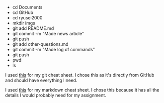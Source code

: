  - cd Documents
 - cd GitHub
 - cd ryusei2000
 - mkdir imgs
 - git add README.md
 - git commit -m "Made news article"
 - git push
 - git add other-questions.md
 - git commit -m "Made log of commands"
 - git push
 - pwd
 - ls
 
 I used [this](https://github.github.com/training-kit/downloads/github-git-cheat-sheet.pdf) for my git cheat sheet. I chose this as it's directly from GitHub and should have everything I need. 
 
 I used [this](https://www.markdownguide.org/cheat-sheet/) for my markdown cheat sheet. I chose this because it has all the details I would probably need for my assignment. 